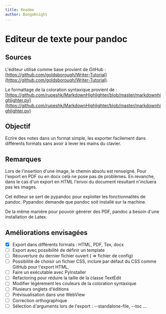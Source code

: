 ```yaml
---
title: Readme 
author: BongoKnight 
...
```


# Editeur de texte pour pandoc

## Sources


L'éditeur utilisé comme base provient de GitHub : [https://github.com/goldsborough/Writer-Tutorial](https://github.com/goldsborough/Writer-Tutorial).

Le formattage de la coloration syntaxique provient de : [https://github.com/rupeshk/MarkdownHighlighter/blob/master/markdownhighlighter.py](https://github.com/rupeshk/MarkdownHighlighter/blob/master/markdownhighlighter.py)

## Objectif

Ecrire des notes dans un format simple, les exporter facilement dans différents formats sans avoir à lever les mains du clavier.

## Remarques

Lors de l'insertion d'une image, le chemin absolu est renseigné. Pour l'export en PDF ou en docx celà ne pose pas de problèmes. En revanche, dans le cas d'un export en HTML l'envoi du document résultant n'incluera pas les images.

Cet éditeur se sert de pypandoc pour exploiter les fonctionnalités de pandoc. Pypandoc demande que pandoc soit installé sur la machine.

De la même manière pour pouvoir générer des PDF, pandoc a besoin d'une installation de Latex.

## Améliorations envisagées

- [x] Export dans différents formats : HTML, PDF, Tex, docx
- [ ] Export avec possibilité de définir un template
- [ ] Réouverture du dernier fichier ouvert ( => fichier de config)
- [ ] Possibilité de choisir un fichier CSS, inclure par défaut du  CSS comme GitHub pour l'export HTML.
- [ ] Faire un exécutable avec PyInstaller
- [ ] Refactoring pour réduire la taille de la classe TextEdit
- [ ] Modifier légérement les couleurs de la coloration syntaxique
- [ ] Plusieurs onglets d'éditions
- [ ] Prévisualisation dans une WebView
- [ ] Correction orthographique
- [ ] Sélection d'arguments lors de l'export : --standalone-file, --toc ...

